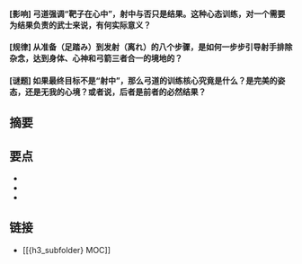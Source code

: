 #### [影响] 弓道强调“靶子在心中”，射中与否只是结果。这种心态训练，对一个需要为结果负责的武士来说，有何实际意义？


#### [规律] 从准备（足踏み）到发射（离れ）的八个步骤，是如何一步步引导射手排除杂念，达到身体、心神和弓箭三者合一的境地的？


#### [谜题] 如果最终目标不是“射中”，那么弓道的训练核心究竟是什么？是完美的姿态，还是无我的心境？或者说，后者是前者的必然结果？


## 摘要


## 要点

- 
- 
- 

## 链接

- [[{h3_subfolder} MOC]]
